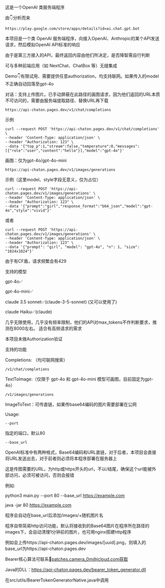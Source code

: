 这是一个OpenAI 类服务端程序

由👇分析而来

	https://play.google.com/store/apps/details?id=ai.chat.gpt.bot


本项目是一个类 OpenAI 服务端程序，向接入OpenAI、Anthropic的某个API发送请求，然后模拟OpenAI API标准的响应

由于是第三方接入的API，最终返回内容由他们所决定，是否降智需自行判断

可与多种前端应用（如 NextChat、ChatBox 等）无缝集成

Demo👇有限试用、需要提供任意authorization，均支持联网。如果传入的model不正确自动回落至gpt-4o

对话：支持上传图片。已手动屏蔽在此路径的画图请求，因为他们返回的URL本质不可访问的，需要由服务端提取路径、替换URL再下载

	https://api-chaton.pages.dev/v1/chat/completions
 
示例

 	curl --request POST 'https://api-chaton.pages.dev/v1/chat/completions' \
 	--header 'Content-Type: application/json' \
 	--header "Authorization: 123" \
 	--data '{"top_p":1,"stream":false,"temperature":0,"messages":[{"role":"user","content":"hello"}],"model":"gpt-4o"}'
  
画图：仅为gpt-4o/gpt-4o-mini

 	https://api-chaton.pages.dev/v1/images/generations

  

示例（这里model、style字段无意义，仅为占位）

	curl --request POST 'https://api-chaton.pages.dev/v1/images/generations' \
	--header 'Content-Type: application/json' \
	--header "Authorization: 123" \
	--data '{"prompt":"girl","response_format":"b64_json","model":"gpt-4o","style":"vivid"}'
 
或者

 	curl --request POST 'https://api-chaton.pages.dev/v1/images/generations' \
	--header 'Content-Type: application/json' \
	--header "Authorization: 123" \
	--data '{"prompt": "girl", "model": "gpt-4o", "n": 1, "size": "1024x1024"}'

由于有CF盾，请求频繁会有429

支持的模型

gpt-4o✅

gpt-4o-mini✅

claude 3.5 sonnet✅(claude-3-5-sonnet) (又可以使用了)

claude Haiku✅(claude)

几乎无限使用，几乎没有频率限制，他们的API对max_tokens不作判断要求，推测在8000左右。 适合有高频请求的需求

本项目未做Authorization验证

支持的功能

Completions: （均可联网搜索）

	/v1/chat/completions


TextToImage:（仅限于 gpt-4o 和 gpt-4o-mini 模型可画图，目前固定为gpt-4o）

	/v1/images/generations

ImageToText：可传直链，如果传base64编码的图片需要部署在公网

Usage:

	--port 

指定的端口，默认80

 	--base_url

OpenAI标准中有两种格式，Base64编码和URL直链，对于后者，本项目会直接将URL发送出去，对于前者则必须将本程序部署在服务器上

这是传图需要的URL，为http或https开头的url，不以/结尾，确保这个url能被外部访问，必须可被访问，否则会报错

例如:

python3 main.py --port 80 --base_url https://example.com

java -jar 80 https://example.com

程序会自动在base_url后添加/images/+随机图片名

程序自带简易http访问功能，默认将接收到的Base64图片在程序所在路径的images下，会自动清理1分钟前的图片，也可用nginx搭建http程序

例如会上传https://api-chaton.pages.dev/images/[uuid].png，则填入的base_url为https://api-chaton.pages.dev

Bearer核心算法可联系📧patches.camera_0m@icloud.com获取

Java的DLL：https://api-chaton.pages.dev/bearer_token_generator.dll

在src/utils/BearerTokenGeneratorNative.java中调用

